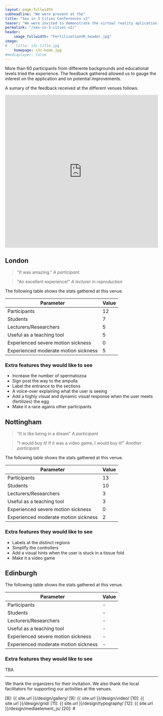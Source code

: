 ```yaml
---
layout: page-fullwidth
subheadline: "We were present at the"
title: "Sex in 3 Cities Conferences v2"
teaser: "We were invited to demonstrate the virtual reality aplication at this series of conferences taking place at London, Nottingham, and Edinburgh." 
permalink: "/sex-in-3-cities-v2/"
header: 
    image_fullwidth: "FertilizationVR_header.jpg"
image:
#    title: s3c-title.jpg
    homepage: s3c-home.jpg
#mediaplayer: false
---
```


More than 60 participants from differente backgrounds and educational levels tried the experience. The feedback gathered allowed us to gauge the interest on the application and on potential improvements. 

A sumary of the feedback received at the different venues follows. 

<div class="row">
    <div class="medium-4 columns t30">
        <iframe width="896" height="504" src="https://www.youtube.com/embed/fNbT0G14HTU" frameborder="0" allow="accelerometer; autoplay; encrypted-media; gyroscope; picture-in-picture" allowfullscreen></iframe>
    </div>
</div>
  
  
## London

<blockquote>"It was amazing." <cite>A participant.</cite></blockquote>  
 
<blockquote>"An excellent experience!" 
<cite>A lecturer in reproduction</cite>
</blockquote>  

The following table shows the stats gathered at this venue.

|Parameter | Value|
|---|---|
|Participants| 12|
|Students| 7|
|Lecturers/Researchers| 5|
|Useful as a teaching tool| 5|
|Experienced severe motion sickness| 0|
|Experienced moderate motion sickness| 5|


### Extra features they would like to see 
- Increase the number of spermatozoa 
- Sign post the way to the ampulla 
- Label the entrance to the sections 
- A voice-over explaining what the user is seeing 
- Add a highly visual and dynamic visual response when the user meets (fertilizes) the egg  
- Make it a race agains other participants  


## Nottingham  

>"It is like being in a dream" 
<cite>A participant</cite>  

>"I would buy it! If it was a video game, I would buy it!"
<cite>Another participant</cite>  

The following table shows the stats gathered at this venue.

|Parameter | Value|
|---|---|
|Participants| 13|
|Students| 10|
|Lecturers/Researchers| 3|
|Useful as a teaching tool| 3|
|Experienced severe motion sickness| 0|
|Experienced moderate motion sickness| 2|


### Extra features they would like to see 
- Labels at the distinct regions 
- Simplify the controllers 
- Add a visual hints when the user is stuck in a tissue fold  
- Make it a video game  


## Edinburgh  

The following table shows the stats gathered at this venue.

|Parameter | Value|
|---|---|
|Participants| -|
|Students| -|
|Lecturers/Researchers| -|
|Useful as a teaching tool| -|
|Experienced severe motion sickness| -|
|Experienced moderate motion sickness| -|


### Extra features they would like to see 

TBA

---
We thank the organizers for their invitation. We also thank the local facilitators for supporting our activities at the venues.


 [1]: http://mademistakes.com/about/
 [2]: http://mademistakes.com/work/jekyll-themes/
 [3]: http://automattic.com/
 [4]: http://alistapart.com/
 [5]: http://www.smashingmagazine.com/
 [6]: https://github.com/
 [7]: http://sauer.io
 [8]: {{ site.url }}/design/gallery/
 [9]: {{ site.url }}/design/video/
 [10]: {{ site.url }}/design/grid/
 [11]: {{ site.url }}/design/typography/
 [12]: {{ site.url }}/design/mediaelement_js/
 [20]: #
